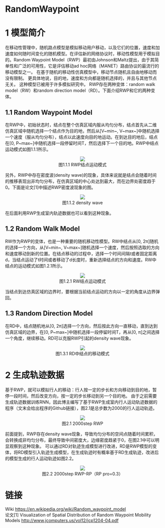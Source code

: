 # RandomWaypoint
# 1 模型简介

在移动性管理中，随机路点模型是模拟移动用户移动，以及它们的位置，速度和加速度如何随时间变化的随机模型。在评估新的网络协议时，移动性模型用于模拟目的。Random Waypoint Model（RWP）最初由Johnson和Maltz提出，由于其简单性和广泛的可用性，它是评估移动ad hoc网络（MANET）路由协议的最流行的移动模型之一。
在基于随机的移动性仿真模型中，移动节点随机且自由地移动而没有限制。 更具体地说，目的地，速度和方向都是随机选择的，并且与其他节点无关。 这种模型已被用于许多模拟研究中。
RWP存在两种变体：random walk model（RW）和random direction model（RD）。下面介绍RWP和它的两种变体。

## 1.1 Random Waypoint Model

在RWP中，初始状态时，结点在整个仿真区域内服从均匀分布，结点首先从二维仿真区域中随机选择一个结点作为目的地，然后从[V~min~, V~max~]中随机选择一个速度（服从均匀分布），结点以此速度向目的地运动。在到达目的地后，结点在[0, P~max~]中随机选择一段停留时间T，然后选择下一个目的地。RWP中结点运动模式如图1.1.1所示。
 <div align=center><img  src="https://img-blog.csdnimg.cn/20181123222834361.png?x-oss-process=image/watermark,type_ZmFuZ3poZW5naGVpdGk,shadow_10,text_aHR0cHM6Ly9ibG9nLmNzZG4ubmV0L20wXzM3OTc0NzE5,size_16,color_FFFFFF,t_70"/></div>
<center>图1.1.1 RWP结点运动模式</center>

另外，RWP中存在密度波(density wave)的现象，具体来说就是结点会随着时间的推移表现出非均匀分布，在仿真区域的中心处达到最大，而在边界处密度趋于0。下面是论文[1]中描述RWP密度波现象的图。

 <div align=center><img  src="https://img-blog.csdnimg.cn/20181125120414946.png?x-oss-process=image/watermark,type_ZmFuZ3poZW5naGVpdGk,shadow_10,text_aHR0cHM6Ly9ibG9nLmNzZG4ubmV0L20wXzM3OTc0NzE5,size_16,color_FFFFFF,t_70"/></div>
 
<center>图1.1.2 density wave</center>

在后面利用RWP生成室内轨迹数据也可以看到这种现象。

## 1.2 Random Walk Model
RW作为RWP的变体，也是一种重要的随机移动性模型。RW中结点从[0, 2π]随机的选择一个方向，从[V~min~, V~max~]随机选择一个速度，然后按照选取的方向和速度移动到新的位置。在结点移动的过程中，选择一个时间间隔t或者固定距离d，当结点运动了t时间或者移动了d长度时，重新选择结点的方向和速度。RW中结点的运动模式如图1.2.1所示。

 <div align=center><img  src="https://img-blog.csdnimg.cn/20181125120604983.png?x-oss-process=image/watermark,type_ZmFuZ3poZW5naGVpdGk,shadow_10,text_aHR0cHM6Ly9ibG9nLmNzZG4ubmV0L20wXzM3OTc0NzE5,size_16,color_FFFFFF,t_70"/></div>
 
<center>图1.2.1 RW结点运动模式</center>

当结点到达仿真区域的边界时，要根据当前结点运动的方向以一定的角度从边界弹回。

## 1.3 Random Direction Model
在RD中，结点随机地从[0, 2π]选择一个方向，然后按此方向一直移动，直到达到仿真区域的边界，在[0, P~max~]中随机选择一段停留时间T，再从[0, π]之间选择一个角度，继续移动。RD可以克服RWP引起的density wave现象。

 <div align=center><img  src="https://img-blog.csdnimg.cn/20181125115845121.png?x-oss-process=image/watermark,type_ZmFuZ3poZW5naGVpdGk,shadow_10,text_aHR0cHM6Ly9ibG9nLmNzZG4ubmV0L20wXzM3OTc0NzE5,size_16,color_FFFFFF,t_70"/></div>
 
<center>图1.3.1 RD中结点的移动模式</center>

# 2 生成轨迹数据

基于RWP，就可以模拟行人的移动：行人按一定的步长和方向移动到目的地，暂停一段时间，然后改变方向，按一定的步长移动到另一个目的地。
由于之前需要生成轨迹数据训练RNN，因此博主编写了基于RWP生成室内行人运动轨迹数据的程序（文末会给出程序的Github链接），图2.1是总步数为2000的行人运动轨迹。

  <div align=center><img  src="https://img-blog.csdnimg.cn/20181123225232648.png?x-oss-process=image/watermark,type_ZmFuZ3poZW5naGVpdGk,shadow_10,text_aHR0cHM6Ly9ibG9nLmNzZG4ubmV0L20wXzM3OTc0NzE5,size_16,color_FFFFFF,t_70"/></div>
  
<center>图2.1 2000step RWP</center>

前面提到，RWP存在density wave现象，导致均匀分布的空间点随着时间累积，会转换成非均匀分布，最终导致中间密度大，边缘密度趋紧于0，在图2.1中可以明显观察到这种现象。
可以通过RD对轨迹生成模型进行改进，RD是RWP模型的变体，将RD模型引入轨迹生成模型，在生成轨迹时有概率基于RD生成轨迹，改进后的模型生成的行人运动轨迹如图2.2。
 <div align=center><img  src="https://img-blog.csdnimg.cn/20181125111509856.png?x-oss-process=image/watermark,type_ZmFuZ3poZW5naGVpdGk,shadow_10,text_aHR0cHM6Ly9ibG9nLmNzZG4ubmV0L20wXzM3OTc0NzE5,size_16,color_FFFFFF,t_70"/></div>
 
<center>图2.2 2000step RWP-RP（RP pro=0.3）</center>

# 链接
Wiki https://en.wikipedia.org/wiki/Random_waypoint_model</br>
论文[1] Visualization of Spatial Distribution of Random Waypoint Mobility Models http://www.jcomputers.us/vol12/jcp1204-04.pdf
